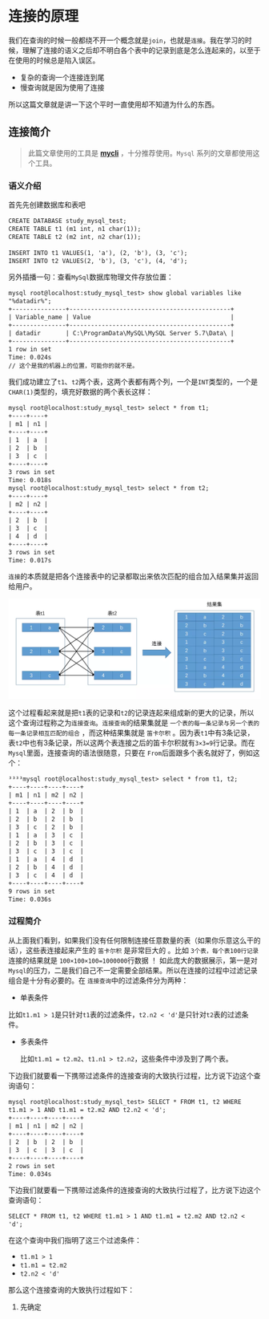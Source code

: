 # 连接的原理

我们在查询的时候一般都绕不开一个概念就是`join`，也就是`连接`。我在学习的时候，理解了连接的语义之后却不明白各个表中的记录到底是怎么连起来的，以至于在使用的时候总是陷入误区。

- 复杂的查询一个连接连到尾
- 慢查询就是因为使用了连接

所以这篇文章就是讲一下这个平时一直使用却不知道为什么的东西。

## 连接简介

> 此篇文章使用的工具是 [**mycli**](<https://github.com/dbcli/mycli>) ，十分推荐使用。`Mysql` 系列的文章都使用这个工具。

### 语义介绍

首先先创建数据库和表吧

```mysql
CREATE DATABASE study_mysql_test;
CREATE TABLE t1 (m1 int, n1 char(1));
CREATE TABLE t2 (m2 int, n2 char(1));

INSERT INTO t1 VALUES(1, 'a'), (2, 'b'), (3, 'c');
INSERT INTO t2 VALUES(2, 'b'), (3, 'c'), (4, 'd');
```

另外插播一句：查看`MySql`数据库物理文件存放位置：

```mysql
mysql root@localhost:study_mysql_test> show global variables like "%datadir%";
+---------------+---------------------------------------------+
| Variable_name | Value                                       |
+---------------+---------------------------------------------+
| datadir       | C:\ProgramData\MySQL\MySQL Server 5.7\Data\ |
+---------------+---------------------------------------------+
1 row in set
Time: 0.024s
// 这个是我的机器上的位置，可能你的就不是。
```

我们成功建立了`t1`、`t2`两个表，这两个表都有两个列，一个是`INT`类型的，一个是`CHAR(1)`类型的，填充好数据的两个表长这样：

```mysql
mysql root@localhost:study_mysql_test> select * from t1;
+----+----+
| m1 | n1 |
+----+----+
| 1  | a  |
| 2  | b  |
| 3  | c  |
+----+----+
3 rows in set
Time: 0.018s
mysql root@localhost:study_mysql_test> select * from t2;
+----+----+
| m2 | n2 |
+----+----+
| 2  | b  |
| 3  | c  |
| 4  | d  |
+----+----+
3 rows in set
Time: 0.017s
```

`连接`的本质就是把各个连接表中的记录都取出来依次匹配的组合加入结果集并返回给用户。

![连接的本质](<https://github.com/hanxuanliang/Blog/blob/master/Pic/连接的本质.jpg>)

这个过程看起来就是把`t1`表的记录和`t2`的记录连起来组成新的更大的记录，所以这个查询过程称之为`连接查询`。`连接查询`的结果集就是 `一个表的每一条记录与另一个表的每一条记录相互匹配的组合` ，而这种结果集就是 `笛卡尔积`  。因为表`t1`中有3条记录，表`t2`中也有3条记录，所以这两个表连接之后的笛卡尔积就有`3×3=9`行记录。而在`Mysql`里面，连接查询的语法很随意，只要在 `From`后面跟多个表名就好了，例如这个：

```mysql
³³³³mysql root@localhost:study_mysql_test> select * from t1, t2;
+----+----+----+----+                                       
| m1 | n1 | m2 | n2 |                                       
+----+----+----+----+                                       
| 1  | a  | 2  | b  |                                       
| 2  | b  | 2  | b  |                                       
| 3  | c  | 2  | b  |                                       
| 1  | a  | 3  | c  |                                       
| 2  | b  | 3  | c  |                                       
| 3  | c  | 3  | c  |                                       
| 1  | a  | 4  | d  |                                       
| 2  | b  | 4  | d  |                                       
| 3  | c  | 4  | d  |                                       
+----+----+----+----+                                       
9 rows in set                                               
Time: 0.036s                                                
```

### 过程简介

从上面我们看到，如果我们没有任何限制连接任意数量的表（如果你乐意这么干的话），这些表连接起来产生的 `笛卡尔积` 是非常巨大的 。比如 `3个表，每个表100行记录` 连接的结果就是 `100×100×100=1000000`行数据 ！ 如此庞大的数据展示，第一是对`Mysql`的压力，二是我们自己不一定需要全部结果。所以在连接的过程中过滤记录组合是十分有必要的。在 `连接查询`中的过滤条件分为两种：

-  单表条件

  比如`t1.m1 > 1`是只针对`t1`表的过滤条件，`t2.n2 < 'd'`是只针对`t2`表的过滤条件。

- 多表条件

  比如`t1.m1 = t2.m2`、`t1.n1 > t2.n2`，这些条件中涉及到了两个表。

下边我们就要看一下携带过滤条件的连接查询的大致执行过程，比方说下边这个查询语句：

```mysql
mysql root@localhost:study_mysql_test> SELECT * FROM t1, t2 WHERE t1.m1 > 1 AND t1.m1 = t2.m2 AND t2.n2 < 'd';                             
+----+----+----+----+                                                                    
| m1 | n1 | m2 | n2 |                                                                    
+----+----+----+----+                                                                    
| 2  | b  | 2  | b  |                                                                    
| 3  | c  | 3  | c  |                                                                    
+----+----+----+----+                                                                    
2 rows in set                                                                            
Time: 0.034s                                                                             
```

下边我们就要看一下携带过滤条件的连接查询的大致执行过程了，比方说下边这个查询语句：

```mysql
SELECT * FROM t1, t2 WHERE t1.m1 > 1 AND t1.m1 = t2.m2 AND t2.n2 < 'd';
```

在这个查询中我们指明了这三个过滤条件：

- `t1.m1 > 1`
- `t1.m1 = t2.m2`
- `t2.n2 < 'd'`

那么这个连接查询的大致执行过程如下：

1. 先确定


